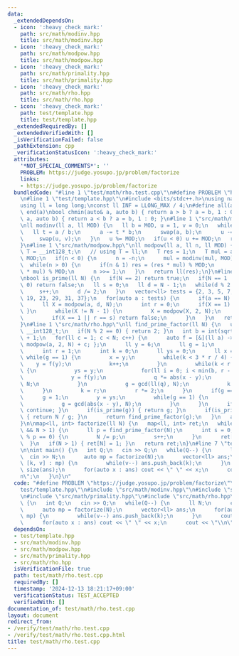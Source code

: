 ```yaml
---
data:
  _extendedDependsOn:
  - icon: ':heavy_check_mark:'
    path: src/math/modinv.hpp
    title: src/math/modinv.hpp
  - icon: ':heavy_check_mark:'
    path: src/math/modpow.hpp
    title: src/math/modpow.hpp
  - icon: ':heavy_check_mark:'
    path: src/math/primality.hpp
    title: src/math/primality.hpp
  - icon: ':heavy_check_mark:'
    path: src/math/rho.hpp
    title: src/math/rho.hpp
  - icon: ':heavy_check_mark:'
    path: test/template.hpp
    title: test/template.hpp
  _extendedRequiredBy: []
  _extendedVerifiedWith: []
  _isVerificationFailed: false
  _pathExtension: cpp
  _verificationStatusIcon: ':heavy_check_mark:'
  attributes:
    '*NOT_SPECIAL_COMMENTS*': ''
    PROBLEM: https://judge.yosupo.jp/problem/factorize
    links:
    - https://judge.yosupo.jp/problem/factorize
  bundledCode: "#line 1 \"test/math/rho.test.cpp\"\n#define PROBLEM \"https://judge.yosupo.jp/problem/factorize\"\
    \n#line 1 \"test/template.hpp\"\n#include <bits/stdc++.h>\nusing namespace std;\n\
    using ll = long long;\nconst ll INF = LLONG_MAX / 4;\n#define all(a) begin(a),\
    \ end(a)\nbool chmin(auto& a, auto b) { return a > b ? a = b, 1 : 0; }\nbool chmax(auto&\
    \ a, auto b) { return a < b ? a = b, 1 : 0; }\n#line 1 \"src/math/modinv.hpp\"\
    \nll modinv(ll a, ll MOD) {\n   ll b = MOD, u = 1, v = 0;\n   while(b) {\n   \
    \   ll t = a / b;\n      a -= t * b;\n      swap(a, b);\n      u -= t * v;\n \
    \     swap(u, v);\n   }\n   u %= MOD;\n   if(u < 0) u += MOD;\n   return u;\n\
    }\n#line 1 \"src/math/modpow.hpp\"\nll modpow(ll a, ll n, ll MOD) {\n   using\
    \ T = __int128_t;\n   // using T = ll;\n   T res = 1;\n   T mul = a;\n   mul %=\
    \ MOD;\n   if(n < 0) {\n      n = -n;\n      mul = modinv(mul, MOD);\n   }\n \
    \  while(n > 0) {\n      if(n & 1) res = (res * mul) % MOD;\n      mul = (mul\
    \ * mul) % MOD;\n      n >>= 1;\n   }\n   return ll(res);\n}\n#line 1 \"src/math/primality.hpp\"\
    \nbool is_prime(ll N) {\n   if(N == 2) return true;\n   if(N == 1 || N % 2 ==\
    \ 0) return false;\n   ll s = 0;\n   ll d = N - 1;\n   while(d % 2 == 0) {\n \
    \     s++;\n      d /= 2;\n   }\n   vector<ll> tests = {2, 3, 5, 7, 11, 13, 17,\
    \ 19, 23, 29, 31, 37};\n   for(auto a : tests) {\n      if(a == N) continue;\n\
    \      ll X = modpow(a, d, N);\n      int r = 0;\n      if(X == 1) { continue;\
    \ }\n      while(X != N - 1) {\n         X = modpow(X, 2, N);\n         r++;\n\
    \         if(X == 1 || r == s) return false;\n      }\n   }\n   return true;\n\
    }\n#line 1 \"src/math/rho.hpp\"\nll find_prime_factor(ll N) {\n   using i128 =\
    \ __int128_t;\n   if(N % 2 == 0) { return 2; }\n   int b = int(sqrt(sqrt(sqrt(N))))\
    \ + 1;\n   for(ll c = 1; c < N; c++) {\n      auto f = [&](ll a) -> ll { return\
    \ modpow(a, 2, N) + c; };\n      ll y = 6;\n      ll g = 1;\n      i128 q = 1;\n\
    \      int r = 1;\n      int k = 0;\n      ll ys = 0;\n      ll x = 0;\n     \
    \ while(g == 1) {\n         x = y;\n         while(k < 3 * r / 4) {\n        \
    \    y = f(y);\n            k++;\n         }\n         while(k < r && g == 1)\
    \ {\n            ys = y;\n            for(ll i = 0; i < min(b, r - k); i++) {\n\
    \               y = f(y);\n               q *= abs(x - y);\n               q %=\
    \ N;\n            }\n            g = gcd(ll(q), N);\n            k += b;\n   \
    \      }\n         k = r;\n         r *= 2;\n      }\n      if(g == N) {\n   \
    \      g = 1;\n         y = ys;\n         while(g == 1) {\n            y = f(y);\n\
    \            g = gcd(abs(x - y), N);\n         }\n      }\n      if(g == N) {\
    \ continue; }\n      if(is_prime(g)) { return g; }\n      if(is_prime(N / g))\
    \ { return N / g; }\n      return find_prime_factor(g);\n   }\n   assert(false);\n\
    }\n\nmap<ll, int> factorize(ll N) {\n   map<ll, int> ret;\n   while(!is_prime(N)\
    \ && N > 1) {\n      ll p = find_prime_factor(N);\n      int s = 0;\n      while(N\
    \ % p == 0) {\n         N /= p;\n         s++;\n      }\n      ret[p] = s;\n \
    \  }\n   if(N > 1) { ret[N] = 1; }\n   return ret;\n}\n#line 7 \"test/math/rho.test.cpp\"\
    \n\nint main() {\n   int Q;\n   cin >> Q;\n   while(Q--) {\n      ll N;\n    \
    \  cin >> N;\n      auto mp = factorize(N);\n      vector<ll> ans;\n      for(auto\
    \ [k, v] : mp) {\n         while(v--) ans.push_back(k);\n      }\n      cout <<\
    \ size(ans);\n      for(auto x : ans) cout << \" \" << x;\n      cout << \"\\\
    n\";\n   }\n}\n"
  code: "#define PROBLEM \"https://judge.yosupo.jp/problem/factorize\"\n#include \"\
    test/template.hpp\"\n#include \"src/math/modinv.hpp\"\n#include \"src/math/modpow.hpp\"\
    \n#include \"src/math/primality.hpp\"\n#include \"src/math/rho.hpp\"\n\nint main()\
    \ {\n   int Q;\n   cin >> Q;\n   while(Q--) {\n      ll N;\n      cin >> N;\n\
    \      auto mp = factorize(N);\n      vector<ll> ans;\n      for(auto [k, v] :\
    \ mp) {\n         while(v--) ans.push_back(k);\n      }\n      cout << size(ans);\n\
    \      for(auto x : ans) cout << \" \" << x;\n      cout << \"\\n\";\n   }\n}"
  dependsOn:
  - test/template.hpp
  - src/math/modinv.hpp
  - src/math/modpow.hpp
  - src/math/primality.hpp
  - src/math/rho.hpp
  isVerificationFile: true
  path: test/math/rho.test.cpp
  requiredBy: []
  timestamp: '2024-12-13 18:21:17+09:00'
  verificationStatus: TEST_ACCEPTED
  verifiedWith: []
documentation_of: test/math/rho.test.cpp
layout: document
redirect_from:
- /verify/test/math/rho.test.cpp
- /verify/test/math/rho.test.cpp.html
title: test/math/rho.test.cpp
---
```

